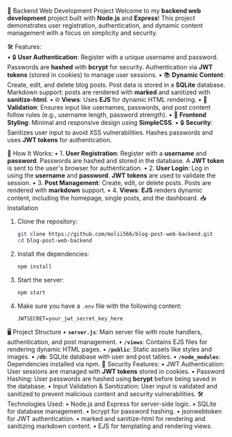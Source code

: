 🚀 Backend Web Development Project
Welcome to my **backend web development** project built with **Node.js** and **Express**! This project demonstrates user registration, authentication, and dynamic content management with a focus on simplicity and security.  


🛠️ Features:  
    • 🔒 **User Authentication**: Register with a unique username and password. Passwords are **hashed** with **bcrypt** for security. Authentication via **JWT tokens** (stored in cookies) to manage user sessions.
    • 📚 **Dynamic Content**: Create, edit, and delete blog posts. Post data is stored in a **SQLite** database. Markdown support: posts are rendered with **marked** and sanitized with **sanitize-html**.
    • 🌐 **Views**: Uses **EJS** for dynamic HTML rendering.
    • 📝 **Validation**: Ensures input like usernames, passwords, and post content follow rules (e.g., username length, password strength).
    • 💅 **Frontend Styling**: Minimal and responsive design using **SimpleCSS**.
    • 🔒 **Security**: Sanitizes user input to avoid XSS vulnerabilities. Hashes passwords and uses **JWT tokens** for authentication.

🚀 How It Works:
    • 1. **User Registration**: Register with a **username** and **password**. Passwords are hashed and stored in the database. A **JWT token** is sent to the user's browser for authentication.
    • 2. **User Login**: Log in using the **username** and **password**. **JWT tokens** are used to validate the session.
    • 3. **Post Management**: Create, edit, or delete posts. Posts are rendered with **markdown** support.
    • 4. **Views**: **EJS** renders dynamic content, including the homepage, single posts, and the dashboard.
📥 Installation
1. Clone the repository:

   ```bash
   git clone https://github.com/molii566/blog-post-web-backend.git
   cd blog-post-web-backend
   ```
2. Install the dependencies:

   ```bash
   npm install
   ```
3. Start the server:

   ```bash
   npm start
   ```
4. Make sure you have a `.env` file with the following content:

   ```
   JWTSECRET=your_jwt_secret_key_here
   ```
🖥️ Project Structure
    • **`server.js`**: Main server file with route handlers, authentication, and post management.
    • **`/views`**: Contains EJS files for rendering dynamic HTML pages.
    • **`/public`**: Static assets like styles and images.
    • **`/db`**: SQLite database with user and post tables.
    • **`/node_modules`**: Dependencies installed via npm.
🚨 Security Features:
    • JWT Authentication: User sessions are managed with **JWT tokens** stored in cookies.
    • Password Hashing: User passwords are hashed using **bcrypt** before being saved in the database.
    • Input Validation & Sanitization: User input is validated and sanitized to prevent malicious content and security vulnerabilities.
🛠️ Technologies Used:
    • Node.js and Express for server-side logic.
    • SQLite for database management.
    • bcrypt for password hashing.
    • jsonwebtoken for JWT authentication.
    • marked and sanitize-html for rendering and sanitizing markdown content.
    • EJS for templating and rendering views.
